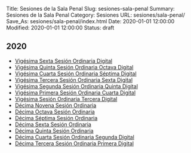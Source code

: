 Title: Sesiones de la Sala Penal
Slug: sesiones-sala-penal
Summary: Sesiones de la Sala Penal
Category: Sesiones
URL: sesiones/sala-penal/
Save_As: sesiones/sala-penal/index.html
Date: 2020-01-01 12:00:00
Modified: 2020-01-01 12:00:00
Status: draft

## 2020

- [Vigésima Sexta Sesión Ordinaria Digital](sala-penal/2020/vigesima-sexta-sesion-ordinaria-digital/)
- [Vigésima Quinta Sesión Ordinaria Octava Digital](sala-penal/2020/vigesima-quinta-sesion-ordinaria-octava-digital/)
- [Vigésima Cuarta Sesión Ordinaria Séptima Digital](sala-penal/2020/vigesima-cuarta-sesion-ordinaria-septima-digital/)
- [Vigésima Tercera Sesión Ordinaria Sexta Digital](sala-penal/2020/vigesima-tercera-sesion-ordinaria-sexta-digital/)
- [Vigésima Segunda Sesión Ordinaria Quinta Digital](sala-penal/2020/vigesima-segunda-sesion-ordinaria-quinta-digital/)
- [Vigésima Primera Sesión Ordinaria Cuarta Digital](sala-penal/2020/vigesima-primera-sesion-ordinaria-cuarta-digital/)
- [Vigésima Sesión Ordinaria Tercera Digital](sala-penal/2020/vigesima-sesion-ordinaria-tercera-digital/)
- [Décima Novena Sesión Ordinaria](sala-penal/2020/decima-novena-sesion-ordinaria/)
- [Décima Octava Sesión Ordinaria](sala-penal/2020/decima-octava-sesion-ordinaria/)
- [Décima Séptima Sesión Ordinaria](2020/decima-septima-sesion-ordinaria/)
- [Décima Sexta Sesión Ordinaria](2020/decima-sexta-sesion-ordinaria/)
- [Décima Quinta Sesión Ordinaria](2020/decima-quinta-sesion-ordinaria/)
- [Décima Cuarta Sesión Ordinaria Segunda Digital](2020/decima-cuarta-sesion-ordinaria-segunda-digital/)
- [Décima Tercera Sesión Ordinaria Primera Digital](2020/decima-tercera-sesion-ordinaria-primera-digital/)


